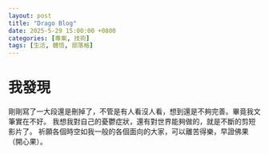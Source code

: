 ```yaml
---
layout: post
title: "Drago Blog"
date: 2025-5-29 15:00:00 +0800
categories: [專案, 技術]
tags: [生活, 體悟, 部落格]
---
```


# 我發現 

剛剛寫了一大段還是刪掉了，不管是有人看沒人看，想到還是不夠完善。畢竟我文筆實在不好。
我想我對自己的憂鬱症狀，還有對世界能夠做的，就是不斷的剪短影片了。
祈願各個時空如我一般的各個面向的大家，可以離苦得樂，早證佛果（開心果）。